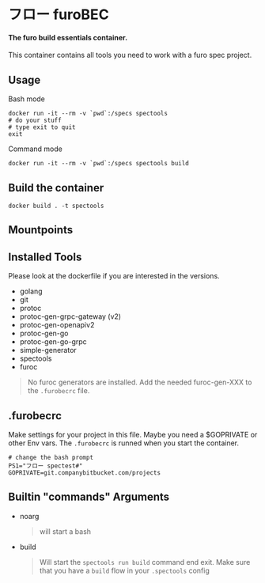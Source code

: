 # フロー furoBEC

#### The furo build essentials container.

This container contains all tools you need to work with a furo spec project. 

## Usage
Bash mode

    docker run -it --rm -v `pwd`:/specs spectools 
    # do your stuff
    # type exit to quit
    exit

Command mode

    docker run -it --rm -v `pwd`:/specs spectools build

## Build the container

    docker build . -t spectools

## Mountpoints

## Installed Tools
Please look at the dockerfile if you are interested in the versions.

- golang
- git
- protoc
- protoc-gen-grpc-gateway (v2)
- protoc-gen-openapiv2
- protoc-gen-go
- protoc-gen-go-grpc
- simple-generator
- spectools
- furoc

> No furoc generators are installed. Add the needed furoc-gen-XXX to the `.furobecrc` file.

## .furobecrc
Make settings for your project in this file. Maybe you need a $GOPRIVATE or other Env vars.
The `.furobecrc` is runned when you start the container.

    # change the bash prompt
    PS1="フロー spectest#"
    GOPRIVATE=git.companybitbucket.com/projects


## Builtin "commands" Arguments
- noarg
  > will start a bash

- build
  > Will start the `spectools run build` command end exit.
  > Make sure that you have a `build` flow in your `.spectools` config
  